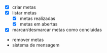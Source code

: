 - [x] criar metas
- [x] listar metas
    - [x] metas realizadas
    - [x] metas em abertas
- [x] marcar/desmarcar metas como concluidas
- remover metas
- sistema de mensagem
